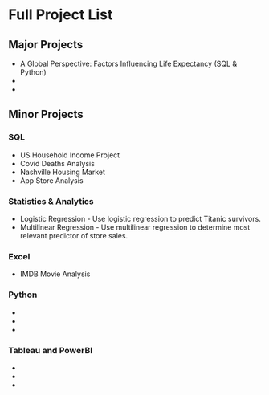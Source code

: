 # Full Project List

## Major Projects
- A Global Perspective: Factors Influencing Life Expectancy (SQL & Python)
-
-

## Minor Projects
### SQL
- US Household Income Project
- Covid Deaths Analysis
- Nashville Housing Market
- App Store Analysis

### Statistics & Analytics
- Logistic Regression - Use logistic regression to predict Titanic survivors.
- Multilinear Regression - Use multilinear regression to determine most relevant predictor of store sales.

### Excel
- IMDB Movie Analysis

### Python
-
-
-

### Tableau and PowerBI
-
-
-
